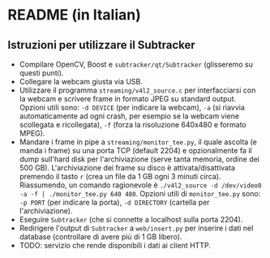 # README (in Italian) #

## Istruzioni per utilizzare il Subtracker ##

* Compilare OpenCV, Boost e `subtracker/qt/Subtracker` (glisseremo su questi punti).
* Collegare la webcam giusta via USB.
* Utilizzare il programma `streaming/v4l2_source.c` per interfacciarsi con la webcam e scrivere frame in formato JPEG su standard output.
Opzioni utili sono: `-d DEVICE` (per indicare la webcam), `-a` (si riavvia automaticamente ad ogni crash, per esempio se la webcam viene scollegata e ricollegata), `-f` (forza la risoluzione 640x480 e formato MPEG).
* Mandare i frame in pipe a `streaming/monitor_tee.py`, il quale ascolta (e manda i frame) su una porta TCP (default 2204) e opzionalmente fa il dump sull'hard disk per l'archiviazione (serve tanta memoria, ordine dei 500 GB).
L'archiviazione dei frame su disco è attivata/disattivata premendo il tasto `r` (crea un file da 1 GB ogni 3 minuti circa).
Riassumendo, un comando ragionevole è `./v4l2_source -d /dev/video0 -a -f | ./monitor_tee.py 640 480`.
Opzioni utili di `monitor_tee.py` sono: `-p PORT` (per indicare la porta), `-d DIRECTORY` (cartella per l'archiviazione).
* Eseguire `Subtracker` (che si connette a localhost sulla porta 2204). 
* Redirigere l'output di `Subtracker` a `web/insert.py` per inserire i dati nel database (controllare di avere più di 1 GB libero).
* TODO: servizio che rende disponibili i dati ai client HTTP.
